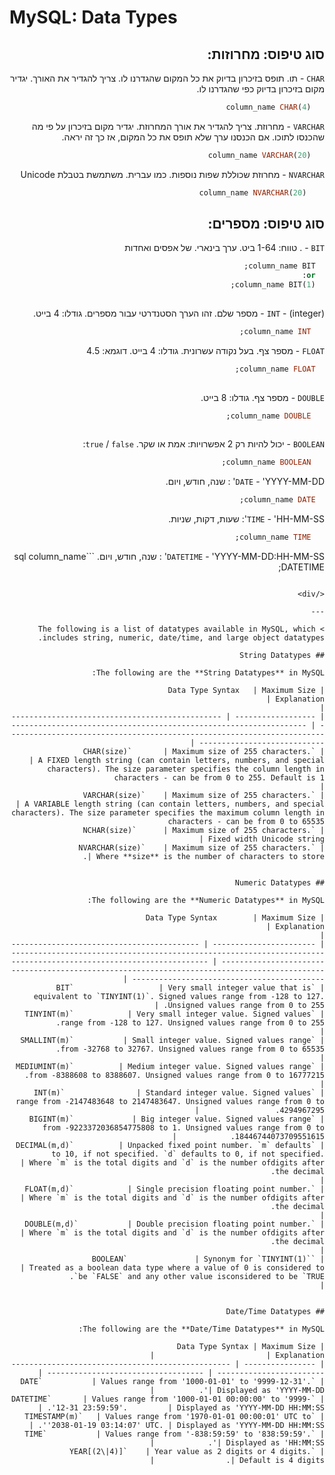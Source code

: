 # MySQL: Data Types

<div dir=rtl>
  
  ## סוג טיפוס: מחרוזות:
  `CHAR` - תו. תופס בזיכרון בדיוק את כל המקום שהגדרנו לו. צריך להגדיר את האורך. 
  יגדיר מקום בזיכרון בדיוק כפי שהגדרנו לו. 
   ```sql
      column_name CHAR(4)
   ```
  `VARCHAR` - מחרוזת. צריך להגדיר את אורך המחרוזת.
    יגדיר מקום בזיכרון על פי מה שהכנסו לתוכו. אם הכנסנו ערך שלא תופס את כל המקום, אז כך זה יראה.  
   ```sql
      column_name VARCHAR(20)
   ```
   
  `NVARCHAR` -  מחרוזת שכוללת שפות נוספות. כמו עברית. משתמשת בטבלת Unicode
   ```sql
       column_name NVARCHAR(20)
   ```
  
   ## סוג טיפוס: מספרים:
   `BIT` - . טווח: 1-64 ביט. ערך בינארי. של אפסים ואחדות
 ```sql
   column_name BIT;
   or:
   column_name BIT(1);
   
   ```
   `INT` - (integer) - מספר שלם. זהו הערך הסטנדרטי עבור מספרים. גודלו: 4 בייט. 
```sql
   column_name INT;
   ```
   `FLOAT` - מספר צף. בעל נקודה עשרונית. גודלו: 4 בייט.
   דוגמא: 4.5
 ```sql
   column_name FLOAT;
   
   ```
   `DOUBLE` - מספר צף. גודלו: 8 בייט.
```sql
   column_name DOUBLE;
   
   ```
   `BOOLEAN` - יכול להיות רק 2 אפשרויות: אמת או שקר. 
   `true` / `false`:
```sql
   column_name BOOLEAN;
  ```
  
  `DATE` - 'YYYY-MM-DD' : שנה, חודש, ויום. 
 ```sql
   column_name DATE;
  ```
  
  `TIME` - 'HH-MM-SS': שעות, דקות, שניות. 
```sql
   column_name TIME;
  ```
 
 
  
  `DATETIME`  - 'YYYY-MM-DD:HH-MM-SS' : שנה, חודש, ויום. 
    ```sql
   column_name DATETIME;
  ```
  
</div>

---

> The following is a list of datatypes available in MySQL, which includes string, numeric, date/time, and large object datatypes.

## String Datatypes

The following are the **String Datatypes** in MySQL:

| Data Type Syntax   | Maximum Size                                     | Explanation                                                                                                                                                          |
| ------------------ | ------------------------------------------------ | -------------------------------------------------------------------------------------------------------------------------------------------------------------------- |
| `CHAR(size)`       | Maximum size of 255 characters.                  | A FIXED length string (can contain letters, numbers, and special characters). The size parameter specifies the column length in characters - can be from 0 to 255. Default is 1                                      |
| `VARCHAR(size)`    | Maximum size of 255 characters.                  | A VARIABLE length string (can contain letters, numbers, and special characters). The size parameter specifies the maximum column length in characters - can be from 0 to 65535      
| `NCHAR(size)`      | Maximum size of 255 characters.                  | Fixed width Unicode string	                                   
| `NVARCHAR(size)`    | Maximum size of 255 characters.                  | Where **size** is the number of characters to store. 


## Numeric Datatypes

The following are the **Numeric Datatypes** in MySQL:

| Data Type Syntax        | Maximum Size                                                                                                                            | Explanation                                                                                                                                                   |
| ----------------------- | --------------------------------------------------------------------------------------------------------------------------------------- | ------------------------------------------------------------------------------------------------------------------------------------------------------------- |
| `BIT`                   | Very small integer value that is equivalent to `TINYINT(1)`. Signed values range from -128 to 127. Unsigned values range from 0 to 255. |
| `TINYINT(m)`            | Very small integer value. Signed values range from -128 to 127. Unsigned values range from 0 to 255.                                    |
| `SMALLINT(m)`           | Small integer value. Signed values range from -32768 to 32767. Unsigned values range from 0 to 65535.                                   |
| `MEDIUMINT(m)`          | Medium integer value. Signed values range from -8388608 to 8388607. Unsigned values range from 0 to 16777215.                           |
| `INT(m)`                | Standard integer value. Signed values range from -2147483648 to 2147483647. Unsigned values range from 0 to 4294967295.                 |
| `BIGINT(m)`             | Big integer value. Signed values range from -9223372036854775808 to 1. Unsigned values range from 0 to 18446744073709551615.            |
| `DECIMAL(m,d)`          | Unpacked fixed point number. `m` defaults to 10, if not specified. `d` defaults to 0, if not specified.                                 | Where `m` is the total digits and `d` is the number ofdigits after the decimal.                                                                               |
| `FLOAT(m,d)`            | Single precision floating point number.                                                                                                 | Where `m` is the total digits and `d` is the number ofdigits after the decimal.                                                                               |
| `DOUBLE(m,d)`           | Double precision floating point number.                                                                                                 | Where `m` is the total digits and `d` is the number ofdigits after the decimal.                                                                               |
| `BOOLEAN`               | Synonym for `TINYINT(1)`                                                                                                                | Treated as a boolean data type where a value of 0 is considered to be `FALSE` and any other value isconsidered to be `TRUE`.                                  |


## Date/Time Datatypes

The following are the **Date/Time Datatypes** in MySQL:

| Data Type Syntax | Maximum Size                                                              | Explanation                         |
| ---------------- | ------------------------------------------------------------------------- | ----------------------------------- |
| `DATE`           | Values range from '1000-01-01' to '9999-12-31'.                           | Displayed as 'YYYY-MM-DD'.          |
| `DATETIME`       | Values range from '1000-01-01 00:00:00' to '9999-12-31 23:59:59'.         | Displayed as 'YYYY-MM-DD HH:MM:SS'. |
| `TIMESTAMP(m)`   | Values range from '1970-01-01 00:00:01' UTC to '2038-01-19 03:14:07' UTC. | Displayed as 'YYYY-MM-DD HH:MM:SS'. |
| `TIME`           | Values range from '-838:59:59' to '838:59:59'.                            | Displayed as 'HH:MM:SS'.            |
| `YEAR[(2\|4)]`    | Year value as 2 digits or 4 digits.                                       | Default is 4 digits.                |


